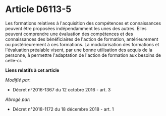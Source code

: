 # Article D6113-5

Les formations relatives à l'acquisition des compétences et connaissances peuvent être proposées indépendamment les unes des
autres. Elles peuvent comprendre une évaluation des compétences et des connaissances des bénéficiaires de l'action de
formation, antérieurement ou postérieurement à ces formations. La modularisation des formations et l'évaluation préalable
visent, par une bonne utilisation des acquis de la personne, à permettre l'adaptation de l'action de formation aux besoins de
celle-ci.

**Liens relatifs à cet article**

_Modifié par_:

  - Décret n°2016-1367 du 12 octobre 2016 - art. 3

_Abrogé par_:

  - Décret n°2018-1172 du 18 décembre 2018 - art. 1
